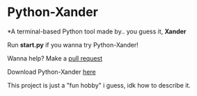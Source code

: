 # Python-Xander
*A terminal-based Python tool made by.. you guess it, **Xander**

Run **start.py** if you wanna try Python-Xander!

Wanna help?
Make a [pull request](https://github.com/XanderFromFortnite/Python/pulls)

Download Python-Xander [here](https://github.com/XanderFromFortnite/Python/releases)

This project is just a "fun hobby" i guess, idk how to describe it.
